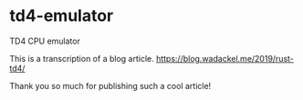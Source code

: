 # td4-emulator
TD4 CPU emulator

This is a transcription of a blog article.
https://blog.wadackel.me/2019/rust-td4/

Thank you so much for publishing such a cool article!
